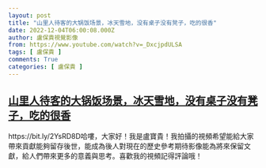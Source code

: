 ```yaml
---
layout: post
title: "山里人待客的大锅饭场景，冰天雪地，没有桌子没有凳子，吃的很香"
date: 2022-12-04T06:00:08.000Z
author: 盧保貴視覺影像
from: https://www.youtube.com/watch?v=_DxcjpdULSA
tags: [ 盧保貴 ]
comments: True
categories: [ 盧保貴 ]
---
```

<!--1670133608000-->
[山里人待客的大锅饭场景，冰天雪地，没有桌子没有凳子，吃的很香](https://www.youtube.com/watch?v=_DxcjpdULSA)
------

<div>
https://bit.ly/2YsRD8D哈嘍，大家好！我是盧寶貴！我拍攝的視頻希望能給大家帶來貢獻能夠留存後世，能成為後人對現在的歷史參考期待影像能為將來保留文獻，給人們帶來更多的意義與思考。喜歡我的視頻記得評論哦！
</div>
